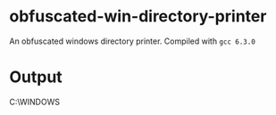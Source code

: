 # obfuscated-win-directory-printer
An obfuscated windows directory printer. Compiled with `gcc 6.3.0`

# Output
C:\WINDOWS

